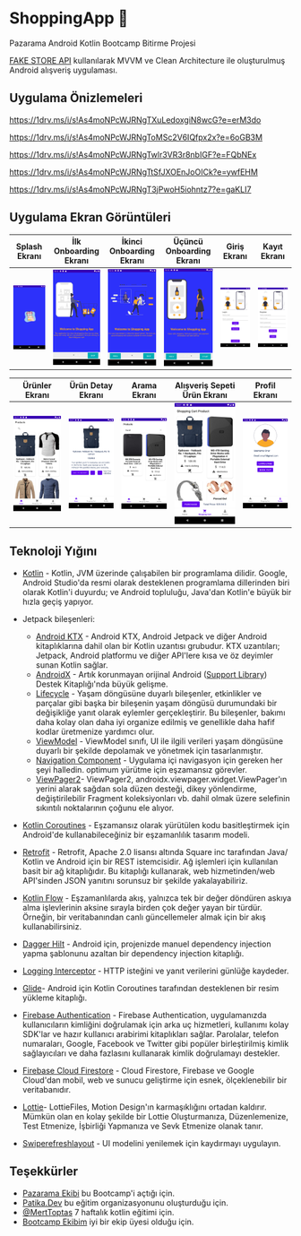 # ShoppingApp 🛒
 Pazarama Android Kotlin Bootcamp Bitirme Projesi
 
 [FAKE STORE API](https://fakestoreapi.com/) kullanılarak MVVM ve Clean Architecture ile oluşturulmuş Android alışveriş uygulaması.
 
## Uygulama Önizlemeleri
https://1drv.ms/i/s!As4moNPcWJRNgTXuLedoxgiN8wcG?e=erM3do

https://1drv.ms/i/s!As4moNPcWJRNgToMSc2V6IQfpx2x?e=6oGB3M

https://1drv.ms/i/s!As4moNPcWJRNgTwlr3VR3r8nbIGF?e=FQbNEx

https://1drv.ms/i/s!As4moNPcWJRNgTtSfJXOEnJoOICk?e=ywfEHM

https://1drv.ms/i/s!As4moNPcWJRNgT3jPwoH5iohntz7?e=gaKLI7

## Uygulama Ekran Görüntüleri

Splash Ekranı | İlk Onboarding Ekranı | İkinci Onboarding Ekranı | Üçüncü Onboarding Ekranı | Giriş Ekranı | Kayıt Ekranı
:-------------------------:|:-------------------------:|:-------------------------:|:-------------------------:|:-------------------------:|:-------------------------:
<img src="Read Me/Screenshot_1684275125.png" width="220"/> | <img src="Read Me/Screenshot_1684275153.png" width="140"/> | <img src="Read Me/Screenshot_1684275160.png" width="134"/> | <img src="Read Me/Screenshot_1684275164.png" width="114"/> | <img src="Read Me/Screenshot_1684275181.png" width="220"/> | <img src="Read Me/Screenshot_1684275190.png" width="220"/> |

Ürünler Ekranı | Ürün Detay Ekranı | Arama Ekranı | Alışveriş Sepeti Ürün Ekranı | Profil Ekranı |
:-------------------------:|:-------------------------:|:-------------------------:|:-------------------------:|:-------------------------:|
<img src="Read Me/Screenshot_1684275434.png" width="144"/> | <img src="Read Me/Screenshot_1684275445.png" width="144"/> | <img src="Read Me/Screenshot_1684275753.png" width="144"/> | <img src="Read Me/Screenshot_1684276063.png" width="134"/> | <img src="Read Me/Screenshot_1684276096.png" width="144"/> |

## Teknoloji Yığını
- [Kotlin](https://developer.android.com/kotlin) - Kotlin, JVM üzerinde çalışabilen bir programlama dilidir. Google, Android Studio'da resmi olarak desteklenen programlama dillerinden biri olarak Kotlin'i duyurdu; ve Android topluluğu, Java'dan Kotlin'e büyük bir hızla geçiş yapıyor.
- Jetpack bileşenleri:
    - [Android KTX](https://developer.android.com/kotlin/ktx.html) - Android KTX, Android Jetpack ve diğer Android kitaplıklarına dahil olan bir Kotlin uzantısı grubudur. KTX uzantıları; Jetpack, Android platformu ve diğer API'lere kısa ve öz deyimler sunan Kotlin sağlar.
    - [AndroidX](https://developer.android.com/jetpack/androidx) - Artık korunmayan orijinal Android ([Support Library](https://developer.android.com/topic/libraries/support-library/index)) Destek Kitaplığı'nda büyük gelişme.
    - [Lifecycle](https://developer.android.com/topic/libraries/architecture/lifecycle) - Yaşam döngüsüne duyarlı bileşenler, etkinlikler ve parçalar gibi başka bir bileşenin yaşam döngüsü durumundaki bir değişikliğe yanıt olarak eylemler gerçekleştirir. Bu bileşenler, bakımı daha kolay olan daha iyi organize edilmiş ve genellikle daha hafif kodlar üretmenize yardımcı olur.
    - [ViewModel](https://developer.android.com/topic/libraries/architecture/viewmodel) - ViewModel sınıfı, UI ile ilgili verileri yaşam döngüsüne duyarlı bir şekilde depolamak ve yönetmek için tasarlanmıştır.
	- [Navigation Component](https://developer.android.com/guide/navigation/navigation-getting-started) - Uygulama içi navigasyon için gereken her şeyi halledin. optimum yürütme için eşzamansız görevler.
	- [ViewPager2](https://developer.android.com/jetpack/androidx/releases/viewpager2)- ViewPager2, androidx.viewpager.widget.ViewPager'ın yerini alarak sağdan sola düzen desteği, dikey yönlendirme, değiştirilebilir Fragment koleksiyonları vb. dahil olmak üzere selefinin sıkıntılı noktalarının çoğunu ele alıyor.

- [Kotlin Coroutines](https://developer.android.com/kotlin/coroutines) - Eşzamansız olarak yürütülen kodu basitleştirmek için Android'de kullanabileceğiniz bir eşzamanlılık tasarım modeli.
- [Retrofit](https://square.github.io/retrofit) -  Retrofit, Apache 2.0 lisansı altında Square inc tarafından Java/ Kotlin ve Android için bir REST istemcisidir. Ağ işlemleri için kullanılan basit bir ağ kitaplığıdır. Bu kitaplığı kullanarak, web hizmetinden/web API'sinden JSON yanıtını sorunsuz bir şekilde yakalayabiliriz.
- [Kotlin Flow](https://developer.android.com/kotlin/flow) - Eşzamanlılarda akış, yalnızca tek bir değer döndüren askıya alma işlevlerinin aksine sırayla birden çok değer yayan bir türdür. Örneğin, bir veritabanından canlı güncellemeler almak için bir akış kullanabilirsiniz.
- [Dagger Hilt](https://developer.android.com/training/dependency-injection/hilt-android) - Android için, projenizde manuel dependency injection yapma şablonunu azaltan bir dependency injection kitaplığı.
- [Logging Interceptor](https://github.com/square/okhttp/blob/master/okhttp-logging-interceptor/README.md) -  HTTP isteğini ve yanıt verilerini günlüğe kaydeder.
- [Glide](https://github.com/bumptech/glide)- Android için Kotlin Coroutines tarafından desteklenen bir resim yükleme kitaplığı.
- [Firebase Authentication](https://firebase.google.com/docs/auth) - Firebase Authentication, uygulamanızda kullanıcıların kimliğini doğrulamak için arka uç hizmetleri, kullanımı kolay SDK'lar ve hazır kullanıcı arabirimi kitaplıkları sağlar. Parolalar, telefon numaraları, Google, Facebook ve Twitter gibi popüler birleştirilmiş kimlik sağlayıcıları ve daha fazlasını kullanarak kimlik doğrulamayı destekler.
- [Firebase Cloud Firestore](https://firebase.google.com/docs/firestore) - Cloud Firestore, Firebase ve Google Cloud'dan mobil, web ve sunucu geliştirme için esnek, ölçeklenebilir bir veritabanıdır.
- [Lottie](https://lottiefiles.com/)-  LottieFiles, Motion Design'ın karmaşıklığını ortadan kaldırır. Mümkün olan en kolay şekilde bir Lottie Oluşturmanıza, Düzenlemenize, Test Etmenize, İşbirliği Yapmanıza ve Sevk Etmenize olanak tanır.
- [Swiperefreshlayout](https://developer.android.com/jetpack/androidx/releases/swiperefreshlayout) - UI modelini yenilemek için kaydırmayı uygulayın.

## Teşekkürler
- [Pazarama Ekibi](https://www.pazarama.com/) bu Bootcamp'i açtığı için.
- [Patika.Dev](https://www.patika.dev/tr) bu eğitim organizasyonunu oluşturduğu için.
- [@MertToptas](https://github.com/merttoptas) 7 haftalık kotlin eğitimi için.
- [Bootcamp Ekibim](https://github.com/Pazarama-Android-Kotlin-Bootcamp) iyi bir ekip üyesi olduğu için.

